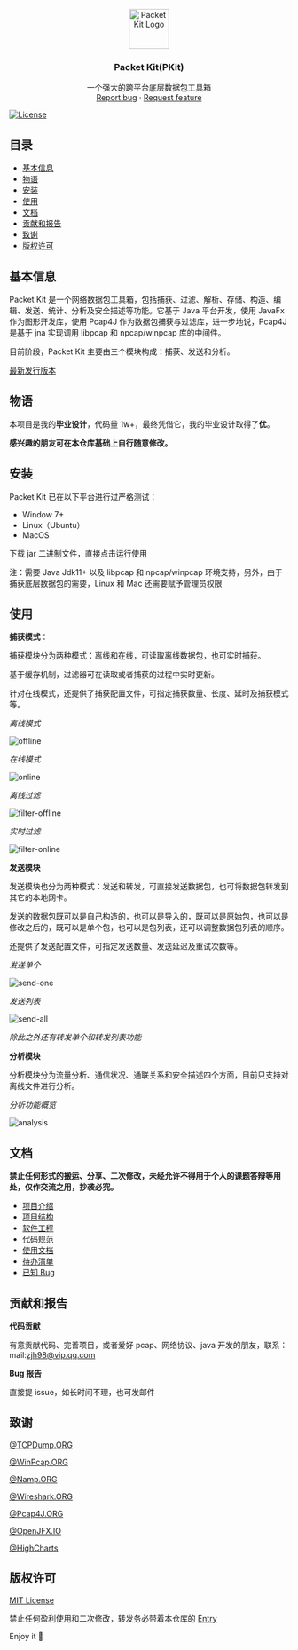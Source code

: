 <p align="center">
  <a href="https://github.com/1uvu/pkit" target="_blank">
    <img src="res/logo.png" alt="Packet Kit Logo" width=72 height=72>
  </a>
  <h3 align="center">Packet Kit(PKit)</h3>
  <p align="center">
    一个强大的跨平台底层数据包工具箱
    <br>
    <a href="https://github.com/1uvu/pkit/issues/new?template=bug.md">Report bug</a>
    ·
    <a href="https://github.com/1uvu/pkit/issues/new?template=feature.md&labels=feature">Request feature</a>
  </p></p>


[![License](res/README/_license-mit-blue.svg)](https://opensource.org/licenses/MIT)




## 目录

- [基本信息](#基本信息)
- [物语](#物语)
- [安装](#安装)
- [使用](#使用)
- [文档](#文档)
- [贡献和报告](#贡献和报告)
- [致谢](#致谢)
- [版权许可](#版权许可)

## 基本信息

Packet Kit 是一个网络数据包工具箱，包括捕获、过滤、解析、存储、构造、编辑、发送、统计、分析及安全描述等功能。它基于 Java 平台开发，使用 JavaFx 作为图形开发库，使用 Pcap4J 作为数据包捕获与过滤库，进一步地说，Pcap4J 是基于 jna 实现调用 libpcap 和 npcap/winpcap 库的中间件。

目前阶段，Packet Kit 主要由三个模块构成：捕获、发送和分析。

[最新发行版本](https://github.com/1uvu/PacketKit/releases)

## 物语

本项目是我的**毕业设计**，代码量 1w+，最终凭借它，我的毕业设计取得了**优**。

**感兴趣的朋友可在本仓库基础上自行随意修改。**

## 安装

Packet Kit 已在以下平台进行过严格测试：

- Window 7+
- Linux（Ubuntu）
- MacOS

下载 jar 二进制文件，直接点击运行使用

注：需要 Java Jdk11+ 以及 libpcap 和 npcap/winpcap 环境支持，另外，由于捕获底层数据包的需要，Linux 和 Mac 还需要赋予管理员权限

## 使用

**捕获模式**：

捕获模块分为两种模式：离线和在线，可读取离线数据包，也可实时捕获。

基于缓存机制，过滤器可在读取或者捕获的过程中实时更新。

针对在线模式，还提供了捕获配置文件，可指定捕获数量、长度、延时及捕获模式等。

*离线模式*

![offline](res/README/offline.gif)

*在线模式*

![online](res/README/online.gif)

*离线过滤*

![filter-offline](res/README/filter-offline.gif)

*实时过滤*

![filter-online](res/README/filter-online.gif)

**发送模块**

发送模块也分为两种模式：发送和转发，可直接发送数据包，也可将数据包转发到其它的本地网卡。

发送的数据包既可以是自己构造的，也可以是导入的，既可以是原始包，也可以是修改之后的，既可以是单个包，也可以是包列表，还可以调整数据包列表的顺序。

还提供了发送配置文件，可指定发送数量、发送延迟及重试次数等。

*发送单个*

![send-one](res/README/send-one.gif)

*发送列表*

![send-all](res/README/send-all.gif)

*除此之外还有转发单个和转发列表功能*

**分析模块**

分析模块分为流量分析、通信状况、通联关系和安全描述四个方面，目前只支持对离线文件进行分析。

*分析功能概览*

![analysis](res/README/analysis.gif)

## 文档

**禁止任何形式的搬运、分享、二次修改，未经允许不得用于个人的课题答辩等用处，仅作交流之用，抄袭必究。**

- [项目介绍](doc/project-introduce.pptx)
- [项目结构](doc/project-structure.txt)
- [软件工程](doc/xml)
- [代码规范](doc/code-structure.md)
- [使用文档](wiki)
- [待办清单](doc/todo.md)
- [已知 Bug](doc/bug.md)

## 贡献和报告

**代码贡献**

有意贡献代码、完善项目，或者爱好 pcap、网络协议、java 开发的朋友，联系：mail:zjh98@vip.qq.com

**Bug 报告**

直接提 issue，如长时间不理，也可发邮件

## 致谢

[@TCPDump.ORG](https://tcpdump.org)

[@WinPcap.ORG](https://winpcap.org)

[@Namp.ORG](https://namp.org)

[@Wireshark.ORG](https://wireshark.org)

[@Pcap4J.ORG](https://pcap4j.org)

[@OpenJFX.IO](https://openjfx.io)

[@HighCharts](https://www.highcharts.com.cn/)

## 版权许可

[MIT License](LICENSE.md)

禁止任何盈利使用和二次修改，转发务必带着本仓库的 [Entry](https://github.com/1uvu/PacketKit)

Enjoy it :metal:

